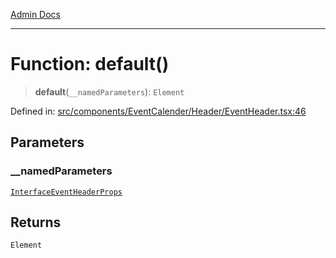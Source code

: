 [Admin Docs](/)

***

# Function: default()

> **default**(`__namedParameters`): `Element`

Defined in: [src/components/EventCalender/Header/EventHeader.tsx:46](https://github.com/PalisadoesFoundation/talawa-admin/blob/main/src/components/EventCalender/Header/EventHeader.tsx#L46)

## Parameters

### \_\_namedParameters

[`InterfaceEventHeaderProps`](../../../../../types/Event/interface/interfaces/InterfaceEventHeaderProps.md)

## Returns

`Element`
